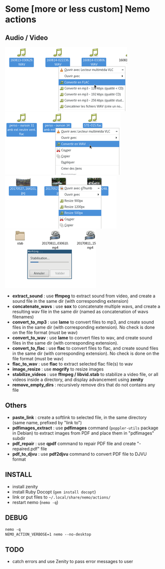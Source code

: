 # Some [more or less custom] Nemo actions

## Audio / Video

![](screenshots/sound_conversion.png) ![](screenshots/flac_to_wav.png) ![](screenshots/image_resize.png) ![](screenshots/stabilize_videos.png)

  * **extract_sound** : use **ffmpeg** to extract sound from video, and create a sound file in the same dir (with corresponding extension)
  * **concatenate_wavs** : use **sox** to concatenate multiple wavs, and create a resulting wav file in the same dir (named as concatenation of wavs filenames)
  * **convert_to_mp3** : use **lame** to convert files to mp3, and create sound files in the same dir (with corresponding extension). No check is done on the file format (must be wav)
  * **convert_to_wav** : use **lame** to convert files to wav, and create sound files in the same dir (with corresponding extension).
  * **convert_to_flac** : use **flac** to convert files to flac, and create sound files in the same dir (with corresponding extension). No check is done on the file format (must be wav)
  * **flac_to_wav** : use **flac** to extract selected flac file(s) to wav
  * **image_resize** : use **mogrify** to resize images
  * **stabilize_videos** : use **ffmpeg / libvid.stab** to stabilize a video file, or all videos inside a directory, and display advancement using **zenity**
  * **remove_empty_dirs** : recursively remove dirs that do not contains any file

## Others

  * **paste_link** : create a softlink to selected file, in the same directory (same name, prefixed by "link to")
  * **pdfimages_extract** : use **pdfimages** command (`poppler-utils` package in Debian) to extract images from PDF and place them in "pdfimages" subdir
  * **pdf_repair** : use **qpdf** command to repair PDF file and create "-repaired.pdf" file
  * **pdf_to_djvu** : use **pdf2djvu** command to convert PDF file to DJVU format

## INSTALL

  - install zenity
  - install Ruby Docopt (`gem install docopt`)
  - link or put files to `~/.local/share/nemo/actions/`
  - restart nemo (`nemo -q`)

## DEBUG

```
nemo -q
NEMO_ACTION_VERBOSE=1 nemo --no-desktop
```

## TODO

  * catch errors and use Zenity to pass error messages to user
